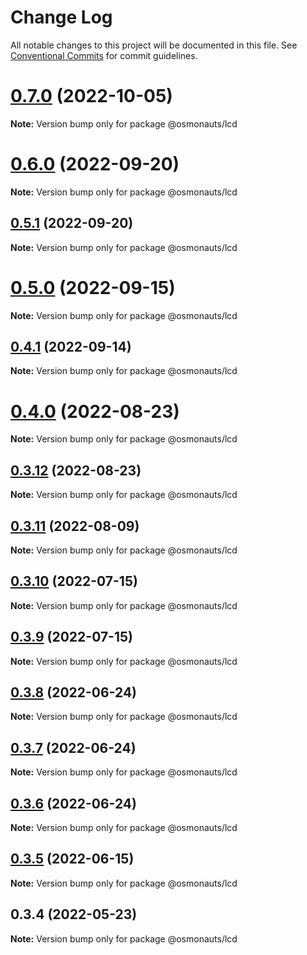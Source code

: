 # Change Log

All notable changes to this project will be documented in this file.
See [Conventional Commits](https://conventionalcommits.org) for commit guidelines.

# [0.7.0](https://github.com/osmosis-labs/telescope/compare/@osmonauts/lcd@0.6.0...@osmonauts/lcd@0.7.0) (2022-10-05)

**Note:** Version bump only for package @osmonauts/lcd





# [0.6.0](https://github.com/osmosis-labs/telescope/compare/@osmonauts/lcd@0.5.1...@osmonauts/lcd@0.6.0) (2022-09-20)

**Note:** Version bump only for package @osmonauts/lcd





## [0.5.1](https://github.com/osmosis-labs/telescope/compare/@osmonauts/lcd@0.5.0...@osmonauts/lcd@0.5.1) (2022-09-20)

**Note:** Version bump only for package @osmonauts/lcd





# [0.5.0](https://github.com/osmosis-labs/telescope/compare/@osmonauts/lcd@0.4.1...@osmonauts/lcd@0.5.0) (2022-09-15)

**Note:** Version bump only for package @osmonauts/lcd





## [0.4.1](https://github.com/osmosis-labs/telescope/compare/@osmonauts/lcd@0.4.0...@osmonauts/lcd@0.4.1) (2022-09-14)

**Note:** Version bump only for package @osmonauts/lcd





# [0.4.0](https://github.com/osmosis-labs/telescope/compare/@osmonauts/lcd@0.3.12...@osmonauts/lcd@0.4.0) (2022-08-23)

**Note:** Version bump only for package @osmonauts/lcd





## [0.3.12](https://github.com/osmosis-labs/telescope/compare/@osmonauts/lcd@0.3.11...@osmonauts/lcd@0.3.12) (2022-08-23)

**Note:** Version bump only for package @osmonauts/lcd





## [0.3.11](https://github.com/osmosis-labs/telescope/compare/@osmonauts/lcd@0.3.10...@osmonauts/lcd@0.3.11) (2022-08-09)

**Note:** Version bump only for package @osmonauts/lcd





## [0.3.10](https://github.com/osmosis-labs/telescope/compare/@osmonauts/lcd@0.3.9...@osmonauts/lcd@0.3.10) (2022-07-15)

**Note:** Version bump only for package @osmonauts/lcd





## [0.3.9](https://github.com/osmosis-labs/telescope/compare/@osmonauts/lcd@0.3.8...@osmonauts/lcd@0.3.9) (2022-07-15)

**Note:** Version bump only for package @osmonauts/lcd





## [0.3.8](https://github.com/osmosis-labs/telescope/compare/@osmonauts/lcd@0.3.7...@osmonauts/lcd@0.3.8) (2022-06-24)

**Note:** Version bump only for package @osmonauts/lcd





## [0.3.7](https://github.com/osmosis-labs/telescope/compare/@osmonauts/lcd@0.3.6...@osmonauts/lcd@0.3.7) (2022-06-24)

**Note:** Version bump only for package @osmonauts/lcd





## [0.3.6](https://github.com/osmosis-labs/telescope/compare/@osmonauts/lcd@0.3.5...@osmonauts/lcd@0.3.6) (2022-06-24)

**Note:** Version bump only for package @osmonauts/lcd





## [0.3.5](https://github.com/osmosis-labs/telescope/compare/@osmonauts/lcd@0.3.4...@osmonauts/lcd@0.3.5) (2022-06-15)

**Note:** Version bump only for package @osmonauts/lcd





## 0.3.4 (2022-05-23)

**Note:** Version bump only for package @osmonauts/lcd
